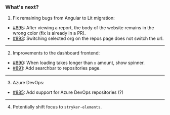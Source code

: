 ### What's next?

1. Fix remaining bugs from Angular to Lit migration:
 - [#895](https://github.com/stryker-mutator/stryker-dashboard/issues/895): After viewing a report, the body of the website remains in the wrong color (fix is already in a PR).
 - [#893](https://github.com/stryker-mutator/stryker-dashboard/issues/893): Switching selected org on the repos page does not switch the url.

---

2. Improvements to the dashboard frontend:
 - [#890](https://github.com/stryker-mutator/stryker-dashboard/issues/890): When loading takes longer than `x` amount, show spinner.
 - [#891](https://github.com/stryker-mutator/stryker-dashboard/issues/891): Add searchbar to repositories page.

---

3. Azure DevOps:
 - [#885](https://github.com/stryker-mutator/stryker-dashboard/issues/885): Add support for Azure DevOps repositories (?)

---

4. Potentially shift focus to `stryker-elements`.
